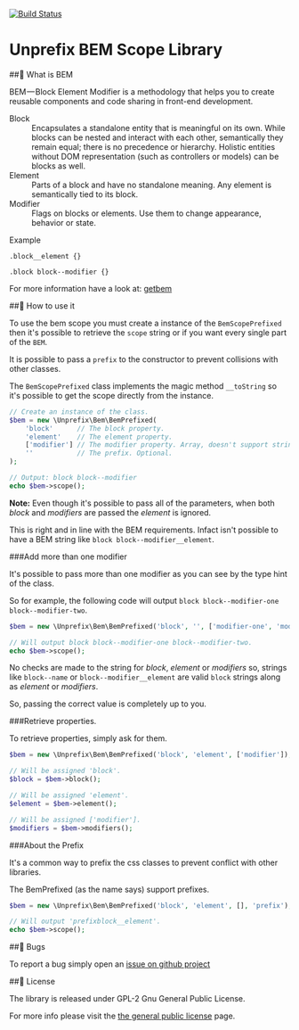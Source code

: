[![Build Status](https://travis-ci.org/widoz/bem.svg?branch=master)](https://travis-ci.org/widoz/bem)

# Unprefix BEM Scope Library

##:closed_book: What is BEM

BEM — Block Element Modifier is a methodology that helps you to create reusable components and code sharing in front-end development.

<dl>
	<dt>Block</dt>
	<dd>Encapsulates a standalone entity that is meaningful on its own. While blocks can be nested and interact with each other, semantically they remain equal; there is no precedence or hierarchy. Holistic entities without DOM representation (such as controllers or models) can be blocks as well.</dd>
	<dt>Element</dt>
	<dd>Parts of a block and have no standalone meaning. Any element is semantically tied to its block.</dd>
	<dt>Modifier</dt>
	<dd>Flags on blocks or elements. Use them to change appearance, behavior or state.</dd>
</dl>

Example

```
.block__element {}

.block block--modifier {}
```

For more information have a look at: [getbem](http://getbem.com/)

##:closed_book: How to use it

To use the bem scope you must create a instance of the `BemScopePrefixed` then it's possible to retrieve
the `scope` string or if you want every single part of the `BEM`.

It is possible to pass a `prefix` to the constructor to prevent collisions with other classes.

The `BemScopePrefixed` class implements the magic method `__toString` so it's possible to get the scope
directly from the instance.

```php
// Create an instance of the class.
$bem = new \Unprefix\Bem\BemPrefixed(
	'block'      // The block property.
	'element'    // The element property.
	['modifier'] // The modifier property. Array, doesn't support strings.
	''           // The prefix. Optional.
);

// Output: block block--modifier
echo $bem->scope();
```

**Note:**
Even though it's possible to pass all of the parameters, when both *block* and *modifiers* are passed
the *element* is ignored.

This is right and in line with the BEM requirements. Infact isn't possible to have a BEM string like `block block--modifier__element`.

###Add more than one modifier

It's possible to pass more than one modifier as you can see by the type hint of the class.

So for example, the following code will output `block block--modifier-one block--modifier-two`.

```php
$bem = new \Unprefix\Bem\BemPrefixed('block', '', ['modifier-one', 'modifier-two']);

// Will output block block--modifier-one block--modifier-two.
echo $bem->scope();
```

No checks are made to the string for *block*, *element* or *modifiers* so, strings like `block--name` or `block--modifier__element` are valid `block` strings along as *element* or *modifiers*.

So, passing the correct value is completely up to you.

###Retrieve properties.

To retrieve properties, simply ask for them.

```php
$bem = new \Unprefix\Bem\BemPrefixed('block', 'element', ['modifier']);

// Will be assigned 'block'.
$block = $bem->block();

// Will be assigned 'element'.
$element = $bem->element();

// Will be assigned ['modifier'].
$modifiers = $bem->modifiers();
```

###About the Prefix

It's a common way to prefix the css classes to prevent conflict with other libraries.

The BemPrefixed (as the name says) support prefixes.

```php
$bem = new \Unprefix\Bem\BemPrefixed('block', 'element', [], 'prefix');

// Will output 'prefixblock__element'.
echo $bem->scope();
```

##:bug: Bugs

To report a bug simply open an [issue on github project](https://github.com/widoz/bem/issues)

##:closed_book: License

The library is released under GPL-2 Gnu General Public License.

For more info please visit the [the general public license](https://www.gnu.org/licenses/old-licenses/gpl-2.0.en.html) page.